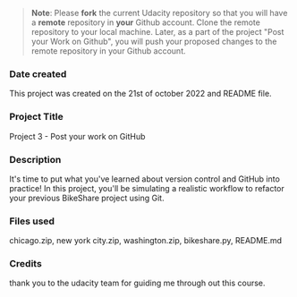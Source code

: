 >**Note**: Please **fork** the current Udacity repository so that you will have a **remote** repository in **your** Github account. Clone the remote repository to your local machine. Later, as a part of the project "Post your Work on Github", you will push your proposed changes to the remote repository in your Github account.

### Date created
This project was created on the 21st of october 2022 and README file.

### Project Title
Project 3 - Post your work on GitHub

### Description
It's time to put what you've learned about version control and GitHub into practice! In this project, you'll be simulating a realistic workflow to refactor your previous BikeShare project using Git. 

### Files used
chicago.zip, new york city.zip, washington.zip, bikeshare.py, README.md

### Credits
thank you to the udacity team for guiding me through out this course.